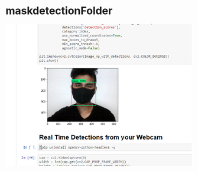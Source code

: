 # maskdetectionFolder
![](https://github.com/yahyahajlaoui/maskdetectionFolder/blob/main/Untitled1.png)
